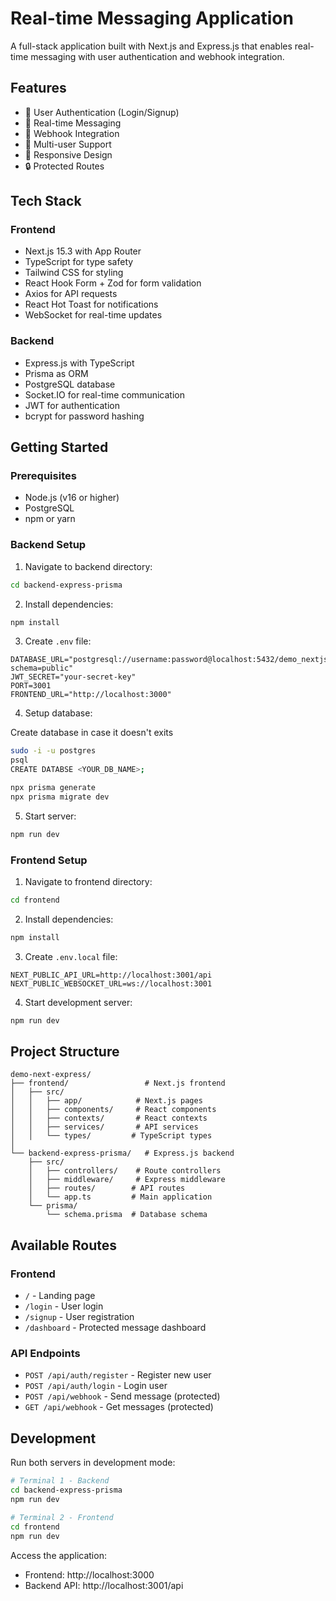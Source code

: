 # Real-time Messaging Application

A full-stack application built with Next.js and Express.js that enables real-time messaging with user authentication and webhook integration.

## Features

- 🔐 User Authentication (Login/Signup)
- 💬 Real-time Messaging
- 🔗 Webhook Integration
- 👥 Multi-user Support
- 📱 Responsive Design
- 🔒 Protected Routes

## Tech Stack

### Frontend
- Next.js 15.3 with App Router
- TypeScript for type safety
- Tailwind CSS for styling
- React Hook Form + Zod for form validation
- Axios for API requests
- React Hot Toast for notifications
- WebSocket for real-time updates

### Backend
- Express.js with TypeScript
- Prisma as ORM
- PostgreSQL database
- Socket.IO for real-time communication
- JWT for authentication
- bcrypt for password hashing

## Getting Started

### Prerequisites
- Node.js (v16 or higher)
- PostgreSQL
- npm or yarn

### Backend Setup

1. Navigate to backend directory:
```bash
cd backend-express-prisma
```

2. Install dependencies:
```bash
npm install
```

3. Create `.env` file:
```env
DATABASE_URL="postgresql://username:password@localhost:5432/demo_nextjs_express?schema=public"
JWT_SECRET="your-secret-key"
PORT=3001
FRONTEND_URL="http://localhost:3000"
```

4. Setup database:

Create database in case it doesn't exits 
```bash
sudo -i -u postgres
psql
CREATE DATABSE <YOUR_DB_NAME>;
```


```bash
npx prisma generate
npx prisma migrate dev
```

5. Start server:
```bash
npm run dev
```

### Frontend Setup

1. Navigate to frontend directory:
```bash
cd frontend
```

2. Install dependencies:
```bash
npm install
```

3. Create `.env.local` file:
```env
NEXT_PUBLIC_API_URL=http://localhost:3001/api
NEXT_PUBLIC_WEBSOCKET_URL=ws://localhost:3001
```

4. Start development server:
```bash
npm run dev
```

## Project Structure

```
demo-next-express/
├── frontend/                 # Next.js frontend
│   ├── src/
│   │   ├── app/            # Next.js pages
│   │   ├── components/     # React components
│   │   ├── contexts/       # React contexts
│   │   ├── services/       # API services
│   │   └── types/         # TypeScript types
│   
└── backend-express-prisma/   # Express.js backend
    ├── src/
    │   ├── controllers/    # Route controllers
    │   ├── middleware/     # Express middleware
    │   ├── routes/        # API routes
    │   └── app.ts         # Main application
    └── prisma/
        └── schema.prisma  # Database schema
```

## Available Routes

### Frontend
- `/` - Landing page
- `/login` - User login
- `/signup` - User registration
- `/dashboard` - Protected message dashboard

### API Endpoints
- `POST /api/auth/register` - Register new user
- `POST /api/auth/login` - Login user
- `POST /api/webhook` - Send message (protected)
- `GET /api/webhook` - Get messages (protected)

## Development

Run both servers in development mode:

```bash
# Terminal 1 - Backend
cd backend-express-prisma
npm run dev

# Terminal 2 - Frontend
cd frontend
npm run dev
```

Access the application:
- Frontend: http://localhost:3000
- Backend API: http://localhost:3001/api


